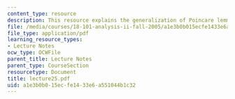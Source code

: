 ```yaml
---
content_type: resource
description: This resource explains the generalization of Poincare lemma.
file: /media/courses/18-101-analysis-ii-fall-2005/a1e3b0b015ecfe1433e6a551044b1c32_lecture25.pdf
file_type: application/pdf
learning_resource_types:
- Lecture Notes
ocw_type: OCWFile
parent_title: Lecture Notes
parent_type: CourseSection
resourcetype: Document
title: lecture25.pdf
uid: a1e3b0b0-15ec-fe14-33e6-a551044b1c32
---
```

